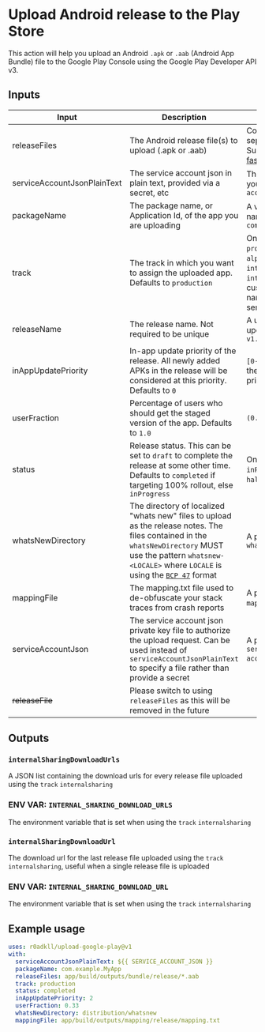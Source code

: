 # Upload Android release to the Play Store

This action will help you upload an Android `.apk` or `.aab` (Android App Bundle) file to the Google Play Console using the Google Play Developer API v3.

## Inputs

| Input | Description | Value | Required |
| --- | --- | --- | --- |
| releaseFiles | The Android release file(s) to upload (.apk or .aab) | Comma-separated paths. Supports glob via [fast-glob](https://github.com/mrmlnc/fast-glob) | true |
| serviceAccountJsonPlainText | The service account json in plain text, provided via a secret, etc | The contents of your `service-account.json` | true |
| packageName | The package name, or Application Id, of the app you are uploading | A valid package name, e.g. `com.example.myapp` | true |
| track | The track in which you want to assign the uploaded app. Defaults to `production` | One of `production`, `beta`, `alpha`, `internalsharing`, `internal`, or a custom track name (case sensitive) | true |
| releaseName | The release name. Not required to be unique | A user-friendly update name, e.g. `v1.0.0` | false |
| inAppUpdatePriority | In-app update priority of the release. All newly added APKs in the release will be considered at this priority. Defaults to `0` | `[0-5]`, where `5` is the highest priority | false |
| userFraction | Percentage of users who should get the staged version of the app. Defaults to `1.0` | `(0.0-1.0)` | false |
| status | Release status. This can be set to `draft` to complete the release at some other time. Defaults to `completed` if targeting 100% rollout, else `inProgress` | One of `completed`, `inProgress`, `halted`, `draft` | false |
| whatsNewDirectory | The directory of localized "whats new" files to upload as the release notes. The files contained in the `whatsNewDirectory` MUST use the pattern `whatsnew-<LOCALE>` where `LOCALE` is using the [`BCP 47`](https://tools.ietf.org/html/bcp47) format | A path to a valid `whatsNewDirectory` | false |
| mappingFile | The mapping.txt file used to de-obfuscate your stack traces from crash reports | A path to a valid `mapping.txt` file | false |
| serviceAccountJson | The service account json private key file to authorize the upload request. Can be used instead of `serviceAccountJsonPlainText` to specify a file rather than provide a secret | A path to a valid `service-account.json` file | false |
| ~~releaseFile~~ | Please switch to using `releaseFiles` as this will be removed in the future | | false |

## Outputs

### `internalSharingDownloadUrls`

A JSON list containing the download urls for every release file uploaded using the `track` `internalsharing`

### ENV VAR: `INTERNAL_SHARING_DOWNLOAD_URLS`

The environment variable that is set when using the `track` `internalsharing`

### `internalSharingDownloadUrl`

The download url for the last release file uploaded using the `track` `internalsharing`, useful when a single release file is uploaded

### ENV VAR: `INTERNAL_SHARING_DOWNLOAD_URL`

The environment variable that is set when using the `track` `internalsharing`

## Example usage

```yaml
uses: r0adkll/upload-google-play@v1
with:
  serviceAccountJsonPlainText: ${{ SERVICE_ACCOUNT_JSON }}
  packageName: com.example.MyApp
  releaseFiles: app/build/outputs/bundle/release/*.aab
  track: production
  status: completed
  inAppUpdatePriority: 2
  userFraction: 0.33
  whatsNewDirectory: distribution/whatsnew
  mappingFile: app/build/outputs/mapping/release/mapping.txt
```
